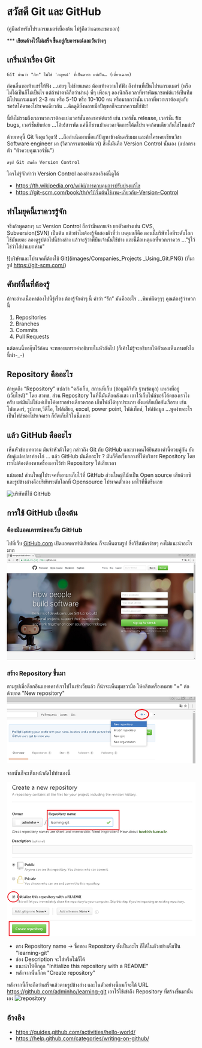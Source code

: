 # สวัสดี Git และ GitHub  
(คู่มือสำหรับโปรแกรมเมอร์เบื้องต้น ไม่รู้ถือว่าเฉยนะขอบอก)

***  __เขียนค้างไว้ไม่เสร็จ ขึ้นอยู่กับอารมณ์และวันว่างๆ__

## เกริ่นนำเรื่อง Git

```
Git อ่านว่า "กิท" ไม่ใช่ 'กฤษณ์' ที่เป็นดารา แต่เป็น… (เดี่ยวเฉลย)
```

ก่อนอื่นขอเท้าแชร์ให้ฟัง …เฮยๆ ไม่ช่ายแหละ ต้องเท้าความให้ฟัง ถึงท่านที่เป็นโปรแกรมเมอร์ (หรือไม่ได้เป็นก็ไม่เป็นไร แต่ถ้าน่าตาดีถือว่าผ่าน) พี่ๆ เพื่อนๆ ลองนึกถึงเวลาที่เราพัฒนาซอฟต์แวร์เป็นทีม มีโปรแกรมเมอร์ 2-3 คน หรือ 5-10 หรือ 10-100 คน หรือมากกว่านั้น เวลาที่พวกเราต้องยุ่งกับซอร์สโค้ดของโปรเจคเดียวกัน …คิดดูดิยิ่งหลายมือปัญหาก็จะมากความใช่ป่ะ! 

นี้ยังไม่รวมถึงเวลาพวกเราต้องแบ่งเวอร์ชั่นของซอฟต์แวร์ เช่น เวอร์ชั่น release, เวอร์ชั่น fix bugs, เวอร์ชั่นยิบย่อย …โอ้ย!สารพัด แค่นี้ก็ชวนปวดเวลาจัดการโค้ดโปรเจคก้อนเดียวกันใช่ไหมล่ะ?

ด้วยเหตุนี้ Git จึงอุแว้อุแว้! …ถือกำเนิดมาเพื่อแก้ปัญหาข้างต้นครับผม และถ้าใครเคยเขียนวิชา Software engineer มา (วิศวกรรมซอฟต์แวร์) สิ่งนี้มันคือ Version Control นั้นเอง (แปลตรงตัว “ตัวควบคุมเวอร์ชั่น”)

```
สรุป Git มันคือ Version Control
```

ใครไม่รู้จักคำว่า Version Control ลองอ่านสองลิงค์นี้ดูได้

* https://th.wikipedia.org/wiki/การควบคุมการปรับปรุงแก้ไข
* https://git-scm.com/book/th/v1/เริ่มต้นใช้งาน-เกี่ยวกับ-Version-Control

## ทำไมยุคนี้เราควรรู้จัก

จริงถ้าพูดตรงๆ นะ Version Control ถือว่ามีหลายเจ้า ยกตัวอย่างเช่น CVS, Subversion(SVN) เป็นต้น แล้วทำไมต้องรู้จักสองตัวที่ว่า เหตุผลก็คือ ตอนนี้บริษัทไอทีระดับโลกใช้มันเยอะ ลองดูรูปต่อไปนี้ข้างล่าง แล้วจะรู้ว่าพี่บึมเจ้านั้นใช้บ้าง และนี้คือเหตุผลที่พวกเราควร …"รู้ไว้ใช่ว่าใส่บ่าแบกห่าม"

![บริษัทและโปรเจคที่ต้องใช้ Git](images/Companies_Projects _Using_Git.PNG)
(ที่มารูป https://git-scm.com/)

## ศัพท์พื้นที่ต้องรู้

ถ้าจะอ่านเนื้อหาต้องไปนี้รู้เรื่อง ต้องรู้จักคำๆ นี้ คำว่า “รัก” มันคืออะไร …พิมพ์ผิดๆๆๆ คุณต้องรู้ว่าพวกนี้
1.	Repositories
2.	Branches 
3.	Commits 
4.	Pull Requests

แต่ตอนนี้ขออุ๊บไว้ก่อน จะทยอยแทรกคำอธิบายในหัวถัดไป (ก็เค้าไม่รู้จะอธิบายให้ตัวเองเห็นภาพยังไงนี้น่า-_-)

## Repository คืออะไร

ถ้าพูดถึง “Repository” แปลว่า "คลังเก็บ, สถานที่เก็บ (ข้อมูลดิจิทัล ฐานข้อมูล) แหล่งที่อยู่ (เว็บไซต์)" โดย สวทช.
ส่วน Repository ในที่นี้มันคือคลังแสง เอาไว้เก็บไฟล์ซอร์โค้ดของเราไงครับ แต่มันไม่ใช่แค่เก็บโค้ดเราอย่างเดียวหรอก เก็บไฟล์ได้ทุกประเภท ตั้งแต่สักเบือยันเรือรบ เช่น โฟลเดอร์, รูปภาพ,วีดีโอ, ไฟล์เสียง, excel, power point, ไฟล์เท็กซ์, ไฟล์ข้อมูล  …พูดง่ายอะไรเป็นไฟล์ของโปรเจคเรา ก็ยัดเก็บไว้ในนี้แหละ

## แล้ว GitHub คืออะไร

เห็นหัวข้อบทความ มันจ่าหัวตัวโตๆ กล่าวถึง Git กับ GitHub และบางคนได้ยินสองคำนี้ควบคู่กัน ยังกับคู่แฝดปลาท่องโก๋ ... แล้ว GitHub มันคืออะไร ?
มันก็คือเว็บกลางที่ให้บริการ Repository โดยเราไม่ต้องต้องหาเครื่องเอาไว้ทำ Repository ให้เสียเวลา 

แน่นอน! ส่วนใหญ่โปรเจคที่เอามาเก็บไว้ที่ GitHub ส่วนใหญ่ก็มักเป็น Open source  เสียด้วยซิ และรูปข้างล่างคือบริษัทระดับโลกที่ Opensource โปรเจคตัวเอง มาไว้ที่นี้ตรึมเลย

![บริษัทที่ใช้ GitHub](https://cdn1.tnwcdn.com/wp-content/blogs.dir/1/files/2016/09/Microsoft-tops-GitHubs-list-of-orgs-with-open-source-contributors.jpg)


## การใช้ GitHub เบื้องต้น

### ต้องมีแอคเคาทน์ของเว็บ GitHub
ไปที่เว็บ [GitHub.com]( https://github.com/) เปิดแอคเคาท์น์เสียก่อน ก็จะเห็นตามรูป ซึ่งวิธีสมัครง่ายๆ คงไม่แนะนำอะไรมาก
![สร้างแอคเคาทน์](images/create_account_edit.png)

### สร้าง Repository ขึ้นมา

ตามรูปเมื่อล็อกอินแอคเคาท์เราไปในเข้าเว็บแล้ว ก็น่าจะเห็นมุมขวามือ ให้คลิกเครื่องหมาย "+" ต่อด้วยกด "New repository"
![สร้าง repository](images/new_repository_edit.png)

จากนั้นก็จะเห็นหน้าถัดไปทำนองนี้

![ตั้งชื่อ repository](images/repository_name_edit.png)
* ตรง Repository name -> ชื่อของ Repository ตั้งเป็นอะไร ก็ได้ในตัวอย่างตั้งเป็น "learning-git"
* ช่อง Description จะใส่หรือไม่ก็ได้
* แนะนำให้ติ๊กถูก "Initialize this repository with a README"
* หลังจากนั้นก็กด "Create repository"

หลังจากนี้ก็จะถือว่าเสร็จแล้วตามรูปข้างล่าง และในตัวอย่างนี้ผมก็จะได้ URL https://github.com/adminho/learning-git 
เอาไว้ใช้เข้าถึง Repository ที่สร้างขึ้นมานั้นเอง
![repository](images/your_repository_edit)

## อ้างอิง
* https://guides.github.com/activities/hello-world/
* https://help.github.com/categories/writing-on-github/
